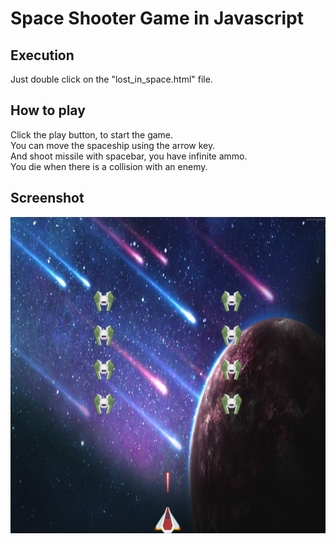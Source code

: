 # Space Shooter Game in Javascript
## Execution
Just double click on the "lost_in_space.html" file.
## How to play
Click the play button, to start the game.<br/>
You can move the spaceship using the arrow key.<br/>
And shoot missile with spacebar, you have infinite ammo.<br/>
You die when there is a collision with an enemy.
## Screenshot
![Example1](img/ex.png)